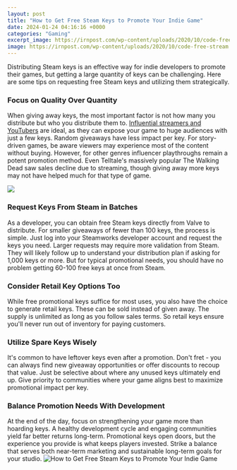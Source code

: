 ```yaml
---
layout: post
title: "How to Get Free Steam Keys to Promote Your Indie Game"
date: 2024-01-24 04:16:16 +0000
categories: "Gaming"
excerpt_image: https://irnpost.com/wp-content/uploads/2020/10/code-free-stream.jpg
image: https://irnpost.com/wp-content/uploads/2020/10/code-free-stream.jpg
---
```


Distributing Steam keys is an effective way for indie developers to promote their games, but getting a large quantity of keys can be challenging. Here are some tips on requesting free Steam keys and utilizing them strategically.
### Focus on Quality Over Quantity
When giving away keys, the most important factor is not how many you distribute but who you distribute them to. [Influential streamers and YouTubers](https://store.fi.io.vn/poodle-lover-dog-mom-520-poodles-1) are ideal, as they can expose your game to huge audiences with just a few keys. Random giveaways have less impact per key.
For story-driven games, be aware viewers may experience most of the content without buying. However, for other genres influencer playthroughs remain a potent promotion method. Even Telltale's massively popular The Walking Dead saw sales decline due to streaming, though giving away more keys may not have helped much for that type of game. 

![](https://www.ingameloop.com/wp-content/uploads/Free-Steam-Keys.jpg)
### Request Keys From Steam in Batches
As a developer, you can obtain free Steam keys directly from Valve to distribute. For smaller giveaways of fewer than 100 keys, the process is simple. Just log into your Steamworks developer account and request the keys you need.
Larger requests may require more validation from Steam. They will likely follow up to understand your distribution plan if asking for 1,000 keys or more. But for typical promotional needs, you should have no problem getting 60-100 free keys at once from Steam.
### Consider Retail Key Options Too
While free promotional keys suffice for most uses, you also have the choice to generate retail keys. These can be sold instead of given away. The supply is unlimited as long as you follow sales terms. So retail keys ensure you'll never run out of inventory for paying customers.
### Utilize Spare Keys Wisely
It's common to have leftover keys even after a promotion. Don't fret - you can always find new giveaway opportunities or offer discounts to recoup that value. Just be selective about where any unused keys ultimately end up. Give priority to communities where your game aligns best to maximize promotional impact per key.
### Balance Promotion Needs With Development
At the end of the day, focus on strengthening your game more than hoarding keys. A healthy development cycle and engaging communities yield far better returns long-term. Promotional keys open doors, but the experience you provide is what keeps players invested. Strike a balance that serves both near-term marketing and sustainable long-term goals for your studio.
![How to Get Free Steam Keys to Promote Your Indie Game](https://irnpost.com/wp-content/uploads/2020/10/code-free-stream.jpg)